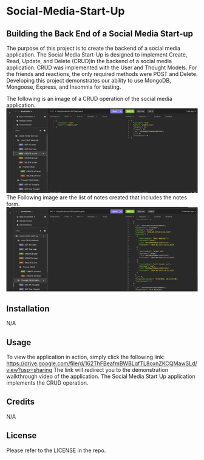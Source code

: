 # Social-Media-Start-Up

## Building the Back End of a Social Media Start-up

The purpose of this project is to create the backend of a social media application. The Social Media Start-Up is designed to implement Create, Read, Update, and Delete (CRUD)in the backend of a social media application. CRUD was implemented with the User and Thought Models. For the friends and reactions, the only required methods were POST and Delete. Developing this project demonstrates our ability to use MongoDB, Mongoose, Express, and Insomnia for testing.

The following is an image of a CRUD operation of the social media application.
![Alt text](./public/images/img_1SMSU.png)
The Following image are the list of notes created that includes the notes form.
![Alt text](./public/images/img_2SMSU.png)



## Installation

N/A

## Usage

To view the application in action, simply click the following link: https://drive.google.com/file/d/162ThFBeafmBWBLqfTL8oxnZKCQMawSLd/view?usp=sharing
The link will redirect you to the demonstration walkthrough video of the application. The Social Media Start Up application implements the CRUD operation. 

## Credits

N/A

## License

Please refer to the LICENSE in the repo.